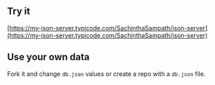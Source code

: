 ## Try it

[https://my-json-server.typicode.com/SachinthaSampath/json-server](https://my-json-server.typicode.com/SachinthaSampath/json-server)

## Use your own data

Fork it and change `db.json` values or create a repo with a `db.json` file.
